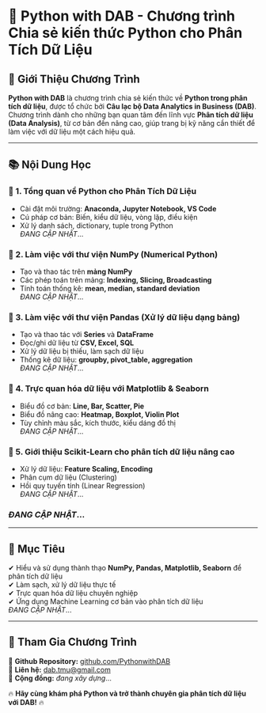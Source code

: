 # 🐍 Python with DAB - Chương trình Chia sẻ kiến thức Python cho Phân Tích Dữ Liệu

## 📌 Giới Thiệu Chương Trình
**Python with DAB** là chương trình chia sẻ kiến thức về **Python trong phân tích dữ liệu**, được tổ chức bởi **Câu lạc bộ Data Analytics in Business (DAB)**. Chương trình dành cho những bạn quan tâm đến lĩnh vực **Phân tích dữ liệu (Data Analysis)**, từ cơ bản đến nâng cao, giúp trang bị kỹ năng cần thiết để làm việc với dữ liệu một cách hiệu quả.

---

## 📚 Nội Dung Học

### 🔹 1. Tổng quan về Python cho Phân Tích Dữ Liệu
- Cài đặt môi trường: **Anaconda, Jupyter Notebook, VS Code**
- Cú pháp cơ bản: Biến, kiểu dữ liệu, vòng lặp, điều kiện
- Xử lý danh sách, dictionary, tuple trong Python  
*ĐANG CẬP NHẬT*...  

### 🔹 2. Làm việc với thư viện **NumPy** (Numerical Python)
- Tạo và thao tác trên **mảng NumPy**
- Các phép toán trên mảng: **Indexing, Slicing, Broadcasting**
- Tính toán thống kê: **mean, median, standard deviation**  
*ĐANG CẬP NHẬT*...  

### 🔹 3. Làm việc với thư viện **Pandas** (Xử lý dữ liệu dạng bảng)
- Tạo và thao tác với **Series** và **DataFrame**
- Đọc/ghi dữ liệu từ **CSV, Excel, SQL**
- Xử lý dữ liệu bị thiếu, làm sạch dữ liệu
- Thống kê dữ liệu: **groupby, pivot_table, aggregation**  
  *ĐANG CẬP NHẬT*...  

### 🔹 4. Trực quan hóa dữ liệu với **Matplotlib & Seaborn**
- Biểu đồ cơ bản: **Line, Bar, Scatter, Pie**
- Biểu đồ nâng cao: **Heatmap, Boxplot, Violin Plot**
- Tùy chỉnh màu sắc, kích thước, kiểu dáng đồ thị  
  *ĐANG CẬP NHẬT*...  

### 🔹 5. Giới thiệu **Scikit-Learn** cho phân tích dữ liệu nâng cao
- Xử lý dữ liệu: **Feature Scaling, Encoding**
- Phân cụm dữ liệu (Clustering)
- Hồi quy tuyến tính (Linear Regression)  
    *ĐANG CẬP NHẬT*...  
### *ĐANG CẬP NHẬT*...  

---

## 🎯 Mục Tiêu
✔ Hiểu và sử dụng thành thạo **NumPy, Pandas, Matplotlib, Seaborn** để phân tích dữ liệu  
✔ Làm sạch, xử lý dữ liệu thực tế  
✔ Trực quan hóa dữ liệu chuyên nghiệp  
✔ Ứng dụng Machine Learning cơ bản vào phân tích dữ liệu  
  *ĐANG CẬP NHẬT*...  

---

## 🚀 Tham Gia Chương Trình
📌 **Github Repository:** [github.com/PythonwithDAB](https://github.com/DABTMU/PythonwithDAB)  
📩 **Liên hệ:** dab.tmu@gmail.com  
💬 **Cộng đồng:**   *đang xây dựng*...  

🔥 **Hãy cùng khám phá Python và trở thành chuyên gia phân tích dữ liệu với DAB!** 🔥
